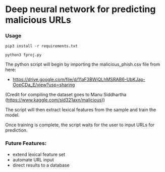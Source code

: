 # Deep neural network for predicting malicious URLs

### Usage
```
pip3 install -r requirements.txt

python3 fproj.py
```

The python script will begin by importing the malicious_phish.csv file from here:
* https://drive.google.com/file/d/11aF3BWiQLhMSRAB6-UbKJap-OopCDa_E/view?usp=sharing

(Credit for compiling the dataset goes to Manu Siddhartha (https://www.kaggle.com/sid321axn/malicious))

The script will then extract lexical features from the sample and train the model.

Once training is complete, the script waits for the user to input URLs for prediction.

### Future Features:
* extend lexical feature set
* automate URL input
* direct results to a database

